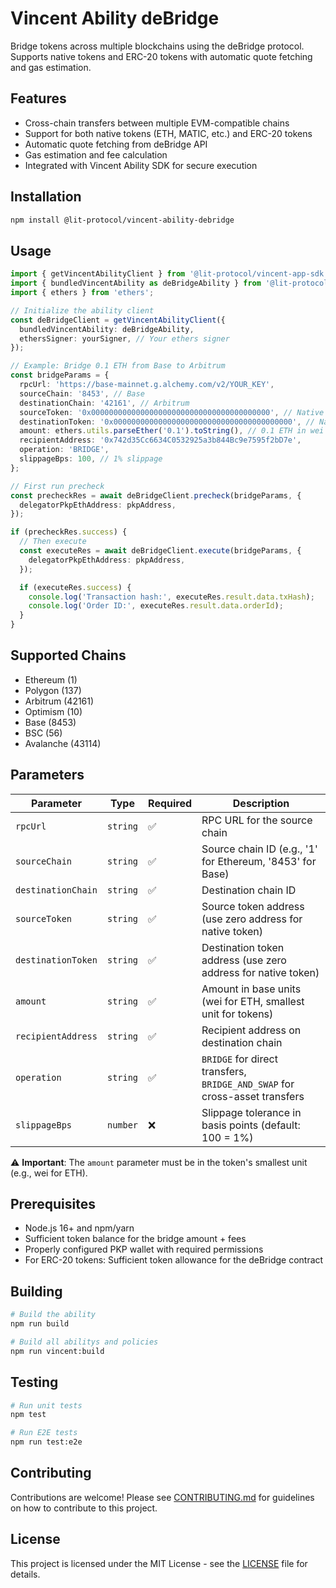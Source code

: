 # Vincent Ability deBridge

Bridge tokens across multiple blockchains using the deBridge protocol. Supports native tokens and
ERC-20 tokens with automatic quote fetching and gas estimation.

## Features

- Cross-chain transfers between multiple EVM-compatible chains
- Support for both native tokens (ETH, MATIC, etc.) and ERC-20 tokens
- Automatic quote fetching from deBridge API
- Gas estimation and fee calculation
- Integrated with Vincent Ability SDK for secure execution

## Installation

```bash
npm install @lit-protocol/vincent-ability-debridge
```

## Usage

```typescript
import { getVincentAbilityClient } from '@lit-protocol/vincent-app-sdk';
import { bundledVincentAbility as deBridgeAbility } from '@lit-protocol/vincent-ability-debridge';
import { ethers } from 'ethers';

// Initialize the ability client
const deBridgeClient = getVincentAbilityClient({
  bundledVincentAbility: deBridgeAbility,
  ethersSigner: yourSigner, // Your ethers signer
});

// Example: Bridge 0.1 ETH from Base to Arbitrum
const bridgeParams = {
  rpcUrl: 'https://base-mainnet.g.alchemy.com/v2/YOUR_KEY',
  sourceChain: '8453', // Base
  destinationChain: '42161', // Arbitrum
  sourceToken: '0x0000000000000000000000000000000000000000', // Native ETH
  destinationToken: '0x0000000000000000000000000000000000000000', // Native ETH
  amount: ethers.utils.parseEther('0.1').toString(), // 0.1 ETH in wei
  recipientAddress: '0x742d35Cc6634C0532925a3b844Bc9e7595f2bD7e',
  operation: 'BRIDGE',
  slippageBps: 100, // 1% slippage
};

// First run precheck
const precheckRes = await deBridgeClient.precheck(bridgeParams, {
  delegatorPkpEthAddress: pkpAddress,
});

if (precheckRes.success) {
  // Then execute
  const executeRes = await deBridgeClient.execute(bridgeParams, {
    delegatorPkpEthAddress: pkpAddress,
  });

  if (executeRes.success) {
    console.log('Transaction hash:', executeRes.result.data.txHash);
    console.log('Order ID:', executeRes.result.data.orderId);
  }
}
```

## Supported Chains

- Ethereum (1)
- Polygon (137)
- Arbitrum (42161)
- Optimism (10)
- Base (8453)
- BSC (56)
- Avalanche (43114)

## Parameters

| Parameter          | Type     | Required | Description                                                                |
| ------------------ | -------- | -------- | -------------------------------------------------------------------------- |
| `rpcUrl`           | `string` | ✅       | RPC URL for the source chain                                               |
| `sourceChain`      | `string` | ✅       | Source chain ID (e.g., '1' for Ethereum, '8453' for Base)                  |
| `destinationChain` | `string` | ✅       | Destination chain ID                                                       |
| `sourceToken`      | `string` | ✅       | Source token address (use zero address for native token)                   |
| `destinationToken` | `string` | ✅       | Destination token address (use zero address for native token)              |
| `amount`           | `string` | ✅       | Amount in base units (wei for ETH, smallest unit for tokens)               |
| `recipientAddress` | `string` | ✅       | Recipient address on destination chain                                     |
| `operation`        | `string` | ✅       | `BRIDGE` for direct transfers, `BRIDGE_AND_SWAP` for cross-asset transfers |
| `slippageBps`      | `number` | ❌       | Slippage tolerance in basis points (default: 100 = 1%)                     |

⚠️ **Important**: The `amount` parameter must be in the token's smallest unit (e.g., wei for ETH).

## Prerequisites

- Node.js 16+ and npm/yarn
- Sufficient token balance for the bridge amount + fees
- Properly configured PKP wallet with required permissions
- For ERC-20 tokens: Sufficient token allowance for the deBridge contract

## Building

```bash
# Build the ability
npm run build

# Build all abilitys and policies
npm run vincent:build
```

## Testing

```bash
# Run unit tests
npm test

# Run E2E tests
npm run test:e2e
```

## Contributing

Contributions are welcome! Please see [CONTRIBUTING.md](../../CONTRIBUTING.md) for guidelines on how
to contribute to this project.

## License

This project is licensed under the MIT License - see the [LICENSE](../../LICENSE) file for details.
